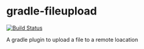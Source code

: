 # gradle-fileupload

[![Build Status](https://travis-ci.org/anshulverma/gradle-fileupload.svg?branch=master)](https://travis-ci.org/anshulverma/gradle-fileupload)

A gradle plugin to upload a file to a remote loacation
